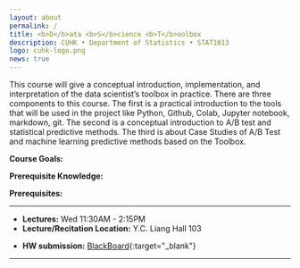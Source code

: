 ```yaml
---
layout: about
permalink: /
title: <b>D</b>ata <b>S</b>cience <b>T</b>oolbox
description: CUHK • Department of Statistics • STAT1013 
logo: cuhk-logo.png
news: true
---
```


This course will give a conceptual introduction, implementation, and interpretation of the data scientist’s toolbox in practice. There are three components to this course. The first is a practical introduction to the tools that will be used in the project like Python, Github, Colab, Jupyter notebook, markdown, git. The second is a conceptual introduction to A/B test and statistical predictive methods. The third is about Case Studies of A/B Test and machine learning predictive methods based on the Toolbox.

**Course Goals:**

<!-- Upon completion of the course students should be able to:
- Implement and experiment with existing state-of-the-art methods for learning behavioral policies supervised by reinforcement, demonstrations and/or intrinsic curiosity.
- Evaluate the sample complexity, generalization and generality of these algorithms.
- Understand research papers in the field of robotic learning.
- Try out ideas/extensions on existing methods. -->

**Prerequisite Knowledge:**

<!-- Students should have a solid understanding of the following areas
- Algorithms: e.g., What problem does Dijkstra's algorithm solve?
- Probability: e.g., What is Bayes rule? How do you normalize a distribution?
- Computer vision: convolutional networks, object detection architectures, LSTMs, attention models
- Deep Learning: familiarity  with TensorFlow and/or Pytorch.
- Matrix Calculus: e.g., What are derivatives of matrix-matrix and matrix-vector products? What is the multivariate chain rule?
- Programming: e.g., What are classes and inheritance? How do you structure read data from files? How do you plot figures to visualize results?
- Numerical programming: e.g., How would you perform an elementwise product instead of an inner product? How do you invert a matrix? -->

**Prerequisites:**

<!-- 
- Prerequisites: 10601 introduction to machine learning
- Minimum Grades: B in 10601
- Corequisites: None
- Anti-requisites: None
- Anti-req Prohibits: None -->

***

- **Lectures:** Wed 11:30AM - 2:15PM
- **Lecture/Recitation Location:** Y.C. Liang Hall 103
<!-- - **Office Hours Location:** [Gates-Hillman Center 8228](https://goo.gl/maps/74vUj6uoaTTzYM937){:target="\_blank"} -->
<!-- - **Discussion:** [Piazza](https://piazza.com){:target="\_blank"} -->
- **HW submission:** [BlackBoard](https://blackboard.cuhk.edu.hk/){:target="\_blank"}

***

